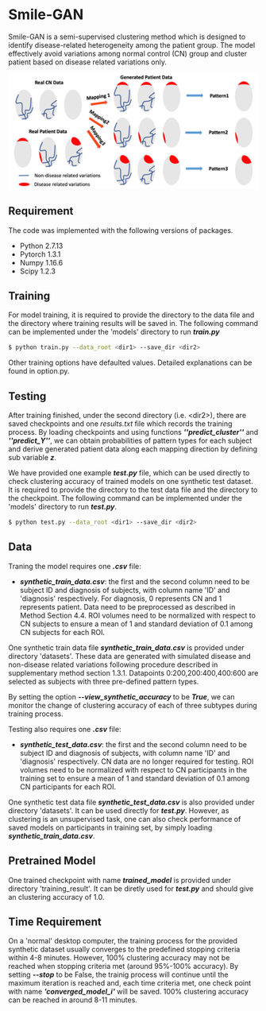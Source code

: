 # Smile-GAN
Smile-GAN is a semi-supervised clustering method which is designed to identify disease-related heterogeneity among the patient group. The model effectively avoid variations among normal control (CN) group and cluster patient based on disease related variations only. 

![image info](./datasets/Smile-GAN.png)


## Requirement
The code was implemented with the following versions of packages.

- Python 2.7.13
- Pytorch 1.3.1
- Numpy 1.16.6
- Scipy 1.2.3



## Training
For model training, it is required to provide the directory to the data file and the directory where training results will be saved in. The following command can be implemented under the 'models' directory to run ***train.py***

```bash
$ python train.py --data_root <dir1> --save_dir <dir2>
```
Other training options have defaulted values. Detailed explanations can be found in option.py. 

## Testing

After training finished, under the second directory (i.e. \<dir2\>), there are saved checkpoints and one *results.txt* file which records the training process. By loading checkpoints and using functions ***''predict\_cluster''*** and ***''predict\_Y''***, we can obtain probabilities of pattern types for each subject and derive generated patient data along each mapping direction by defining sub variable ***z***.

We have provided one example ***test.py*** file, which can be used directly to check clustering accuracy of trained models on one synthetic test dataset. It is required to provide the directory to the test data file and the directory to the checkpoint. The following command can be implemented under the 'models' directory to run ***test.py***.

```bash
$ python test.py --data_root <dir1> --save_dir <dir2>
```

## Data

Traning the model requires one ***.csv*** file: 

* ***synthetic\_train\_data.csv***: the first and the second column need to be subject ID and diagnosis of subjects, with column name 'ID' and 'diagnosis' respectively. For diagnosis, 0 represents CN and 1 represents patient. Data need to be preprocessed as described in Method Section 4.4. ROI volumes need to be normalized with respect to CN subjects to ensure a mean of 1 and standard deviation of 0.1 among CN subjects for each ROI.


One synthetic train data file ***synthetic\_train\_data.csv*** is provided under directory 'datasets'. These data are generated with simulated disease and non-disease related variations following procedure described in supplementary method section 1.3.1. Datapoints 0:200,200:400,400:600 are selected as subjects with three pre-defined pattern types. 

By setting the option ***--view\_synthetic\_accuracy*** to be ***True***, we can monitor the change of clustering accuracy of each of three subtypes during training process.

Testing also requires one ***.csv*** file:

* ***synthetic\_test\_data.csv***: the first and the second column need to be subject ID and diagnosis of subjects, with column name 'ID' and 'diagnosis' respectively. CN data are no longer required for testing. ROI volumes need to be normalized with respect to CN participants in the training set to ensure a mean of 1 and standard deviation of 0.1 among CN participants for each ROI.

One synthetic test data file ***synthetic\_test\_data.csv*** is also provided under directory 'datasets'. It can be used directly for ***test.py***. However, as clustering is an unsupervised task, one can also check performance of saved models on participants in training set, by simply loading ***synthetic\_train\_data.csv***.

## Pretrained Model
One trained checkpoint with name ***trained_model*** is provided under directory 'training_result'. It can be diretly used for ***test.py*** and should give an clustering accuracy of 1.0.


## Time Requirement
On a 'normal' desktop computer, the training process for the provided synthetic dataset usually converges to the predefined stopping criteria within 4-8 minutes. However, 100% clustering accuracy may not be reached when stopping criteria met (around 95%-100% accuracy). By setting ***--stop*** to be False, the trainig process will continue until the maximum iteration is reached and, each time criteria met, one check point with name ***'converged\_model\_i'*** will be saved. 100% clustering accuracy can be reached in around 8-11 minutes. 



